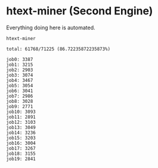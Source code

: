 # htext-miner (Second Engine)

Everything doing here is automated.

```
htext-miner

total: 61768/71225 (86.72235872235873%)

job0: 3387
job1: 3215
job2: 2903
job3: 3074
job4: 3467
job5: 3054
job6: 3041
job7: 2986
job8: 3028
job9: 2771
job10: 3093
job11: 2891
job12: 3103
job13: 3049
job14: 3236
job15: 3203
job16: 3004
job17: 3267
job18: 3155
job19: 2841
```